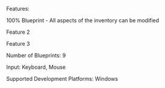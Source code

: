Features:

100% Blueprint - All aspects of the inventory can be modified

Feature 2

Feature 3

Number of Blueprints: 9

Input: Keyboard, Mouse

Supported Development Platforms: Windows